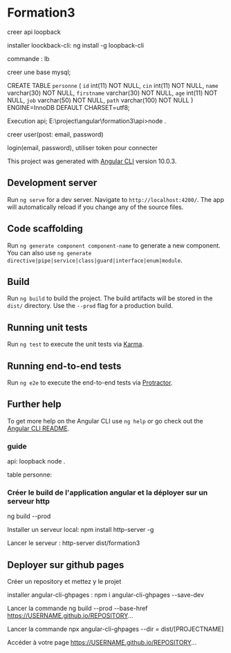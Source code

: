 # Formation3

creer api loopback

installer loockback-cli: ng install -g loopback-cli

commande : lb

creer une base mysql;

CREATE TABLE `personne` (
  `id` int(11) NOT NULL,
  `cin` int(11) NOT NULL,
  `name` varchar(30) NOT NULL,
  `firstname` varchar(30) NOT NULL,
  `age` int(11) NOT NULL,
  `job` varchar(50) NOT NULL,
  `path` varchar(100) NOT NULL
) ENGINE=InnoDB DEFAULT CHARSET=utf8;

Execution api; E:\project\angular\formation3\api>node .

creer user(post: email, password)

login(email, password), utiliser token pour connecter

This project was generated with [Angular CLI](https://github.com/angular/angular-cli) version 10.0.3.

## Development server

Run `ng serve` for a dev server. Navigate to `http://localhost:4200/`. The app will automatically reload if you change any of the source files.

## Code scaffolding

Run `ng generate component component-name` to generate a new component. You can also use `ng generate directive|pipe|service|class|guard|interface|enum|module`.

## Build

Run `ng build` to build the project. The build artifacts will be stored in the `dist/` directory. Use the `--prod` flag for a production build.

## Running unit tests

Run `ng test` to execute the unit tests via [Karma](https://karma-runner.github.io).

## Running end-to-end tests

Run `ng e2e` to execute the end-to-end tests via [Protractor](http://www.protractortest.org/).

## Further help

To get more help on the Angular CLI use `ng help` or go check out the [Angular CLI README](https://github.com/angular/angular-cli/blob/master/README.md).

### guide
api: loopback node .

table personne:

### Créer le build de l'application angular et la déployer sur un serveur http

ng build --prod

Installer un serveur local: npm install http-server -g

Lancer le serveur : http-server dist/formation3

## Deployer sur github pages

Créer un repository et mettez y le projet

installer angular-cli-ghpages : npm i angular-cli-ghpages --save-dev 

Lancer la commande ng build --prod --base-href https://USERNAME.github.io/REPOSITORY...

Lancer la commande npx angular-cli-ghpages --dir = dist/[PROJECTNAME] 

Accéder à votre page https://USERNAME.github.io/REPOSITORY...

